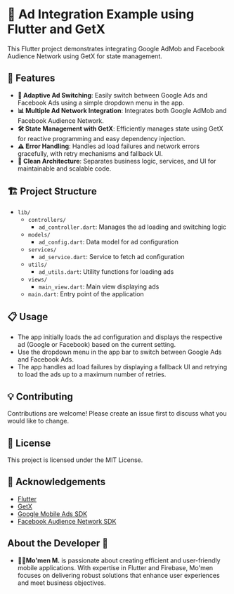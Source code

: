 # 📱 Ad Integration Example using Flutter and GetX

This Flutter project demonstrates integrating Google AdMob and Facebook Audience Network using GetX for state management. 

## 🚀 Features

- **🔄 Adaptive Ad Switching**: Easily switch between Google Ads and Facebook Ads using a simple dropdown menu in the app.
- **📊 Multiple Ad Network Integration**: Integrates both Google AdMob and Facebook Audience Network.
- **🛠️ State Management with GetX**: Efficiently manages state using GetX for reactive programming and easy dependency injection.
- **⚠️ Error Handling**: Handles ad load failures and network errors gracefully, with retry mechanisms and fallback UI.
- **📐 Clean Architecture**: Separates business logic, services, and UI for maintainable and scalable code.

## 🏗️ Project Structure

- `lib/`
  - `controllers/`
    - `ad_controller.dart`: Manages the ad loading and switching logic
  - `models/`
    - `ad_config.dart`: Data model for ad configuration
  - `services/`
    - `ad_service.dart`: Service to fetch ad configuration
  - `utils/`
    - `ad_utils.dart`: Utility functions for loading ads
  - `views/`
    - `main_view.dart`: Main view displaying ads
  - `main.dart`: Entry point of the application


## 📋 Usage

- The app initially loads the ad configuration and displays the respective ad (Google or Facebook) based on the current setting.
- Use the dropdown menu in the app bar to switch between Google Ads and Facebook Ads.
- The app handles ad load failures by displaying a fallback UI and retrying to load the ads up to a maximum number of retries.

## 💡 Contributing

Contributions are welcome! Please create an issue first to discuss what you would like to change.

## 📄 License

This project is licensed under the MIT License.

## 🙏 Acknowledgements

- [Flutter](https://flutter.dev/)
- [GetX](https://pub.dev/packages/get)
- [Google Mobile Ads SDK](https://pub.dev/packages/google_mobile_ads)
- [Facebook Audience Network SDK](https://pub.dev/packages/facebook_audience_network)

## About the Developer 🌟

- **👨‍💻Mo'men M.** is passionate about creating efficient and user-friendly mobile applications. With expertise in Flutter and Firebase, Mo'men focuses on delivering robust solutions that enhance user experiences and meet business objectives.
